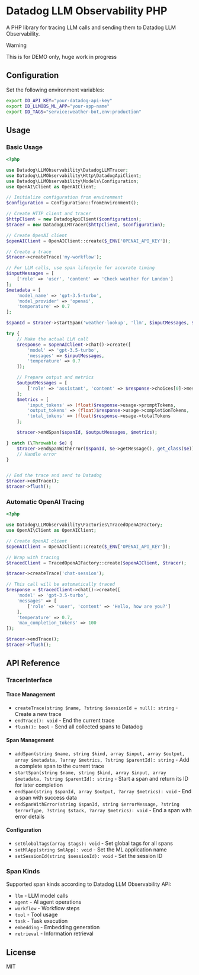 # Datadog LLM Observability PHP

A PHP library for tracing LLM calls and sending them to Datadog LLM Observability.

>[!WARNING]
>This is for DEMO only, huge work in progress

## Configuration

Set the following environment variables:

```bash
export DD_API_KEY="your-datadog-api-key"
export DD_LLMOBS_ML_APP="your-app-name"
export DD_TAGS="service:weather-bot,env:production"
```

## Usage

### Basic Usage

```php
<?php

use Datadog\LLMObservability\DatadogLLMTracer;
use Datadog\LLMObservability\Http\DatadogApiClient;
use Datadog\LLMObservability\Models\Configuration;
use OpenAI\Client as OpenAIClient;

// Initialize configuration from environment
$configuration = Configuration::fromEnvironment();

// Create HTTP client and tracer
$httpClient = new DatadogApiClient($configuration);
$tracer = new DatadogLLMTracer($httpClient, $configuration);

// Create OpenAI client
$openAIClient = OpenAIClient::create($_ENV['OPENAI_API_KEY']);

// Create a trace
$tracer->createTrace('my-workflow');

// For LLM calls, use span lifecycle for accurate timing
$inputMessages = [
    ['role' => 'user', 'content' => 'Check weather for London']
];
$metadata = [
    'model_name' => 'gpt-3.5-turbo',
    'model_provider' => 'openai',
    'temperature' => 0.7
];

$spanId = $tracer->startSpan('weather-lookup', 'llm', $inputMessages, $metadata);

try {
    // Make the actual LLM call
    $response = $openAIClient->chat()->create([
        'model' => 'gpt-3.5-turbo',
        'messages' => $inputMessages,
        'temperature' => 0.7
    ]);

    // Prepare output and metrics
    $outputMessages = [
        ['role' => 'assistant', 'content' => $response->choices[0]->message->content]
    ];
    $metrics = [
        'input_tokens' => (float)$response->usage->promptTokens,
        'output_tokens' => (float)$response->usage->completionTokens,
        'total_tokens' => (float)$response->usage->totalTokens
    ];

    $tracer->endSpan($spanId, $outputMessages, $metrics);

} catch (\Throwable $e) {
    $tracer->endSpanWithError($spanId, $e->getMessage(), get_class($e));
    // Handle error
} 


// End the trace and send to Datadog
$tracer->endTrace();
$tracer->flush();

```

### Automatic OpenAI Tracing

```php
<?php

use Datadog\LLMObservability\Factories\TracedOpenAIFactory;
use OpenAI\Client as OpenAIClient;

// Create OpenAI client
$openAIClient = OpenAIClient::create($_ENV['OPENAI_API_KEY']);

// Wrap with tracing
$tracedClient = TracedOpenAIFactory::create($openAIClient, $tracer);

$tracer->createTrace('chat-session');

// This call will be automatically traced
$response = $tracedClient->chat()->create([
    'model' => 'gpt-3.5-turbo',
    'messages' => [
        ['role' => 'user', 'content' => 'Hello, how are you?']
    ],
    'temperature' => 0.7,
    'max_completion_tokens' => 100
]);

$tracer->endTrace();
$tracer->flush();
```

## API Reference

### TracerInterface

#### Trace Management
- `createTrace(string $name, ?string $sessionId = null): string` - Create a new trace
- `endTrace(): void` - End the current trace
- `flush(): bool` - Send all collected spans to Datadog

#### Span Management
- `addSpan(string $name, string $kind, array $input, array $output, array $metadata, ?array $metrics, ?string $parentId): string` - Add a complete span to the current trace
- `startSpan(string $name, string $kind, array $input, array $metadata, ?string $parentId): string` - Start a span and return its ID for later completion
- `endSpan(string $spanId, array $output, ?array $metrics): void` - End a span with success data
- `endSpanWithError(string $spanId, string $errorMessage, ?string $errorType, ?string $stack, ?array $metrics): void` - End a span with error details

#### Configuration
- `setGlobalTags(array $tags): void` - Set global tags for all spans
- `setMlApp(string $mlApp): void` - Set the ML application name
- `setSessionId(string $sessionId): void` - Set the session ID

### Span Kinds

Supported span kinds according to Datadog LLM Observability API:

- `llm` - LLM model calls
- `agent` - AI agent operations
- `workflow` - Workflow steps
- `tool` - Tool usage
- `task` - Task execution
- `embedding` - Embedding generation
- `retrieval` - Information retrieval

## License

MIT
